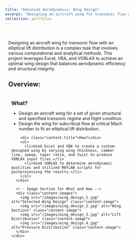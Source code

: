 ```yaml
---
title: "Advanced Aerodynamics: Wing Design"
excerpt: "Designing an aircraft wing for transonic flow with an elliptical lift distribution using Excel, VBA, and VORLAX.<br/><img src='/images/wing_design_thumbnail.jpg' alt='Wing Design Thumbnail'>"
collection: portfolio
---
```


<style>
  /* Reset some basic elements for consistency */
  * {
    margin: 0;
    padding: 0;
    box-sizing: border-box;
  }

  /* Ensure body takes full height and prevents horizontal overflow */
  body, html {
    width: 100%;
    height: 100%;
    overflow-x: hidden;
  }

  /* Container for overall content */
  .container {
    max-width: 1200px; /* Maximum width of the content */
    width: 90%; /* Responsive width */
    margin: 0 auto; /* Centers the container horizontally */
    padding: 20px 0; /* Top and bottom padding */
  }

  /* Styling for the main title */
  .container h1 {
    font-size: 2.5em; /* Increased font size for prominence */
    margin-bottom: 20px; /* Space below the title */
    text-align: center; /* Center the title */
  }

  /* Container for each subpart */
  .subpart-container {
    margin-top: 30px; /* Adjusted for better separation */
  }

  /* Grid layout for content rows */
  .content-row {
    display: grid;
    grid-template-columns: 1fr; /* Single column layout */
    gap: 20px;
    align-items: start; /* Align items to the top */
    margin-bottom: 30px; /* Space below each content row */
  }

  /* Styling for the text section */
  .content-text {
    padding: 10px;
  }

  /* Styling for the images section */
  .content-images {
    display: grid;
    grid-template-columns: repeat(auto-fit, minmax(300px, 1fr)); /* Responsive grid */
    gap: 15px; /* Space between images */
  }

  .content-image {
    width: 100%; /* Ensures each image fills the container's width */
    height: auto;
    border-radius: 8px;
    object-fit: cover; /* Ensures images cover the container without distortion */
  }

  .content-title {
    font-weight: bold;
    margin-bottom: 10px;
    font-size: 1.2em; /* Increased for better readability */
  }

  /* Responsive Design for Medium Screens */
  @media (max-width: 992px) {
    .container {
      width: 95%; /* Slightly wider on medium screens */
    }
  }

  /* Responsive Design for Small Screens */
  @media (max-width: 576px) {
    .container {
      width: 100%; /* Full width on very small screens */
      padding: 10px 0; /* Reduced padding */
    }

    .container h1 {
      font-size: 2em; /* Adjust font size for small screens */
      margin-bottom: 15px; /* Adjust margin below title */
    }

    .content-title {
      font-size: 1em; /* Adjust font size for small screens */
    }
  }
</style>

<div class="container">

Designing an aircraft wing for transonic flow with an elliptical lift distribution is a complex task that involves various computational and analytical methods. This project leverages Excel, VBA, and VORLAX to achieve an optimal wing design that balances aerodynamic efficiency and structural integrity.

  ## Overview:
  <div class="subpart-container">
    <div class="content-row">
      <!-- Text Section for What and How -->
      <div class="content-text">
        <div class="content-title">What?</div>
        <ul>
          <li>Design an aircraft wing for a set of given structural and specified transonic regime and flight condition.</li>
          <li>Design the wing for subcritical flow at critical Mach number to fit an elliptical lift distribution.</li>
        </ul>

        <div class="content-title">How?</div>
        <ul>
          <li>Used Excel and VBA to create a custom-designed wing by varying wing thickness, camber line, sweep, taper ratio, and twist to produce VORLAX input files.</li>
          <li>Used VORLAX to determine aerodynamic qualities and utilized MATLAB scripts for postprocessing the results.</li>
        </ul>
      </div>

      <!-- Image Section for What and How -->
      <div class="content-images">
        <img src="/images/wing_design_1.jpg" alt="Selected Wing Design" class="content-image">
        <img src="/images/wing_design_2.jpg" alt="Wing Sections" class="content-image">
        <img src="/images/wing_design_3.jpg" alt="Lift Distribution" class="content-image">
        <img src="/images/wing_design_4.jpg" alt="Pressure Distribution" class="content-image">
      </div>
    </div>
  </div>
</div>
